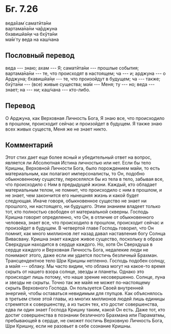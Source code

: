 # Бг. 7.26
веда̄хам̇ саматӣта̄ни<br/>
вартама̄на̄ни ча̄рджуна<br/>
бхавишйа̄н̣и ча бхӯта̄ни<br/>
ма̄м̇ ту веда на каш́чана
## Пословный перевод

веда --- знаю; ахам --- Я; саматӣта̄ни --- прошлые события; вартама̄на̄ни
--- те, что происходят в настоящем; ча --- и; арджуна --- о Арджуна;
бхавишйа̄н̣и --- те, что произойдут в будущем; ча --- также; бхӯта̄ни ---
(все) живые существа; ма̄м --- Меня; ту --- но; веда --- знает; на ---
ни; каш́чана --- кто-либо.

## Перевод

О Арджуна, как Верховная Личность Бога, Я знаю все, что происходило в
прошлом, происходит сейчас и произойдет в будущем. Я также знаю всех
живых существ, Меня же не знает никто.

## Комментарий

Этот стих дает еще более ясный и убедительный ответ на вопрос, является
ли Абсолютная Истина личностью или нет. Если бы тело Кришны, Верховной
Личности Бога, было порождением майи, то есть материальным, как полагают
имперсоналисты, то Он, подобно обыкновенному существу, переселялся бы из
тела в тело, забывая все, что происходило с Ним в предыдущей жизни.
Каждый, кто обладает материальным телом, не помнит, что происходило с
ним в прошлом, и не знает, чем закончится его нынешняя жизнь и какой
будет следующая. Иначе говоря, обыкновенное существо не знает ни
прошлого, ни настоящего, ни будущего. Этим знанием владеет только тот,
кто полностью свободен от материальной скверны. Господь Кришна говорит
определенно, что Он, в отличие от обыкновенного человека, знает все, что
происходило в прошлом, происходит сейчас и произойдет в будущем. В
четвертой главе Господь говорил, что Он помнит, как много миллионов лет
назад давал наставления богу Солнца Вивасвану. Кришна знает каждое живое
существо, поскольку в образе Сверхдуши находится в сердце каждого. Но,
хотя Он Сверхдуша в сердце каждого и Верховная Личность Бога, недалекие
люди не понимают этого, даже если им удается постичь безличный Брахман.
Трансцендентное тело Шри Кришны нетленно. Господь подобен солнцу, а майя
--- облаку. Мы часто видим, что облака могут на какое-то время скрыть от
нашего взора солнце, звезды и планеты. Однако это происходит лишь
потому, что наше зрение несовершенно. Солнце, луна и звезды не скрыты.
Точно так же майя не может по-настоящему скрыть Верховного Господа. Он
пользуется Своей внутренней энергией, чтобы оставаться невидимым для
глупцов. Как объяснялось в третьем стихе этой главы, из многих миллионов
людей лишь единицы стремятся к совершенству, а из тысяч тех, кто достиг
совершенства, едва ли один знает Господа Кришну таким, какой Он есть.
Даже тот, кто достиг совершенства в познании безличного Брахмана или
Параматмы, пребывающей в сердце, не сможет постичь Верховную Личность
Бога, Шри Кришну, если не разовьет в себе сознание Кришны.

